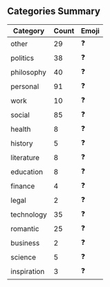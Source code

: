## Categories Summary

| Category | Count | Emoji |
|----------|-------|-------|
| other | 29 | ❓ |
| politics | 38 | ❓ |
| philosophy | 40 | ❓ |
| personal | 91 | ❓ |
| work | 10 | ❓ |
| social | 85 | ❓ |
| health | 8 | ❓ |
| history | 5 | ❓ |
| literature | 8 | ❓ |
| education | 8 | ❓ |
| finance | 4 | ❓ |
| legal | 2 | ❓ |
| technology | 35 | ❓ |
| romantic | 25 | ❓ |
| business | 2 | ❓ |
| science | 5 | ❓ |
| inspiration | 3 | ❓ |

